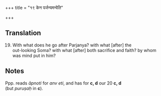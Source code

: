 +++
title = "१९ केन पर्जन्यमन्वेति"

+++
## Translation
19. With what does he go after Parjanya? with what \[after\] the  
out-looking Soma? with what \[after\] both sacrifice and faith? by whom  
was mind put in him?

## Notes
Ppp. reads *āpnoti* for *anv eti*, and has for **c, d** our 20 **c, d**  
(but *puruṣaḥ* in **c**).

